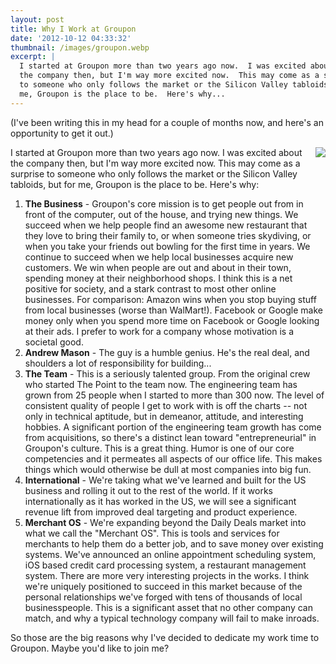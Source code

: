 ```yaml
---
layout: post
title: Why I Work at Groupon
date: '2012-10-12 04:33:32'
thumbnail: /images/groupon.webp
excerpt: |
  I started at Groupon more than two years ago now.  I was excited about
  the company then, but I'm way more excited now.  This may come as a surprise
  to someone who only follows the market or the Silicon Valley tabloids, but for
  me, Groupon is the place to be.  Here's why...
---
```


(I've been writing this in my head for a couple of months now, and here's an opportunity to get it out.)

<img style="float:right;" src="http://static2.businessinsider.com/image/4ca9f6bb7f8b9a0d76650000/groupon-cat.jpg">I started at Groupon more than two years ago now. I was excited about the company then, but I'm way more excited now. This may come as a surprise to someone who only follows the market or the Silicon Valley tabloids, but for me, Groupon is the place to be. Here's why:

<ol>
<li><b>The Business</b> - Groupon's core mission is to get people out from in front of the computer, out of the house, and trying new things.  We succeed when we help people find an awesome new restaurant that they love to bring their family to, or when someone tries skydiving, or when you take your friends out bowling for the first time in years.  We continue to succeed when we help local businesses acquire new customers.  We win when people are out and about in their town, spending money at their neighborhood shops.  I think this is a net positive for society, and a stark contrast to most other online businesses.  For comparison: Amazon wins when you stop buying stuff from local businesses (worse than WalMart!).  Facebook or Google make money only when you spend more time on Facebook or Google looking at their ads.  I prefer to work for a company whose motivation is a societal good.</li>

<li><b>Andrew Mason</b> - The guy is a humble genius.  He's the real deal, and shoulders a lot of responsibility for building...</li>

<li><b>The Team</b> - This is a seriously talented group.  From the original crew who started The Point to the team now.  The engineering team has grown from 25 people when I started to more than 300 now.  The level of consistent quality of people I get to work with is off the charts -- not only in technical aptitude, but in demeanor, attitude, and interesting hobbies.  A significant portion of the engineering team growth has come from acquisitions, so there's a distinct lean toward "entrepreneurial" in Groupon's culture.  This is a great thing.  Humor is one of our core competencies and it permeates all aspects of our office life.  This makes things which would otherwise be dull at most companies into big fun.</li>

<li><b>International</b> - We're taking what we've learned and built for the US business and rolling it out to the rest of the world.  If it works internationally as it has worked in the US, we will see a significant revenue lift from improved deal targeting and product experience.</li>

<li><b>Merchant OS</b> - We're expanding beyond the Daily Deals market into what we call the "Merchant OS".  This is tools and services for merchants to help them do a better job, and to save money over existing systems.  We've announced an online appointment scheduling system, iOS based credit card processing system, a restaurant management system.  There are more very interesting projects in the works.  I think we're uniquely positioned to succeed in this market because of the personal relationships we've forged with tens of thousands of local businesspeople.  This is a significant asset that no other company can match, and why a typical technology company will fail to make inroads.</li>
</ol>

So those are the big reasons why I've decided to dedicate my work time to Groupon. Maybe you'd like to join me?
